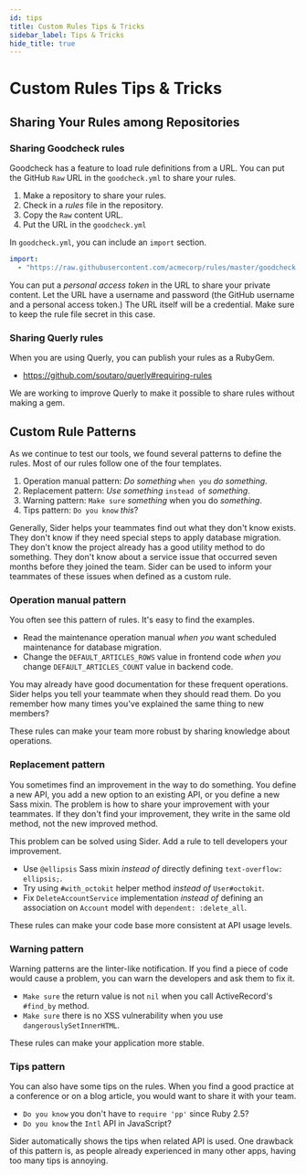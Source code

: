 ```yaml
---
id: tips
title: Custom Rules Tips & Tricks
sidebar_label: Tips & Tricks
hide_title: true
---
```


# Custom Rules Tips & Tricks

## Sharing Your Rules among Repositories

### Sharing Goodcheck rules

Goodcheck has a feature to load rule definitions from a URL. You can put the GitHub `Raw` URL in the `goodcheck.yml` to share your rules.

1. Make a repository to share your rules.
2. Check in a _rules_ file in the repository.
3. Copy the `Raw` content URL.
4. Put the URL in the `goodcheck.yml`

In `goodcheck.yml`, you can include an `import` section.

```yml
import:
  - "https://raw.githubusercontent.com/acmecorp/rules/master/goodcheck.yml"
```

You can put a _personal access token_ in the URL to share your private content. Let the URL have a username and password (the GitHub username and a personal access token.) The URL itself will be a credential. Make sure to keep the rule file secret in this case.

### Sharing Querly rules

When you are using Querly, you can publish your rules as a RubyGem.

- https://github.com/soutaro/querly#requiring-rules

We are working to improve Querly to make it possible to share rules without making a gem.

## Custom Rule Patterns

As we continue to test our tools, we found several patterns to define the rules. Most of our rules follow one of the four templates.

1. Operation manual pattern: _Do something_ `when you` _do something_.
2. Replacement pattern: _Use something_ `instead of` _something_.
3. Warning pattern: `Make sure` _something_ when you do _something_.
4. Tips pattern: `Do you know` _this_?

Generally, Sider helps your teammates find out what they don't know exists. They don't know if they need special steps to apply database migration. They don't know the project already has a good utility method to do something. They don't know about a service issue that occurred seven months before they joined the team. Sider can be used to inform your teammates of these issues when defined as a custom rule.

### Operation manual pattern

You often see this pattern of rules. It's easy to find the examples.

- Read the maintenance operation manual _when you_ want scheduled maintenance for database migration.
- Change the `DEFAULT_ARTICLES_ROWS` value in frontend code _when you_ change `DEFAULT_ARTICLES_COUNT` value in backend code.

You may already have good documentation for these frequent operations. Sider helps you tell your teammate when they should read them. Do you remember how many times you've explained the same thing to new members?

These rules can make your team more robust by sharing knowledge about operations.

### Replacement pattern

You sometimes find an improvement in the way to do something. You define a new API, you add a new option to an existing API, or you define a new Sass mixin. The problem is how to share your improvement with your teammates. If they don't find your improvement, they write in the same old method, not the new improved method.

This problem can be solved using Sider. Add a rule to tell developers your improvement.

- Use `@ellipsis` Sass mixin _instead of_ directly defining `text-overflow: ellipsis;`.
- Try using `#with_octokit` helper method _instead of_ `User#octokit`.
- Fix `DeleteAccountService` implementation _instead of_ defining an association on `Account` model with `dependent: :delete_all`.

These rules can make your code base more consistent at API usage levels.

### Warning pattern

Warning patterns are the linter-like notification. If you find a piece of code would cause a problem, you can warn the developers and ask them to fix it.

- `Make sure` the return value is not `nil` when you call ActiveRecord's `#find_by` method.
- `Make sure` there is no XSS vulnerability when you use `dangerouslySetInnerHTML`.

These rules can make your application more stable.

### Tips pattern

You can also have some tips on the rules. When you find a good practice at a conference or on a blog article, you would want to share it with your team.

- `Do you know` you don't have to `require 'pp'` since Ruby 2.5?
- `Do you know` the `Intl` API in JavaScript?

Sider automatically shows the tips when related API is used. One drawback of this pattern is, as people already experienced in many other apps, having too many tips is annoying.
